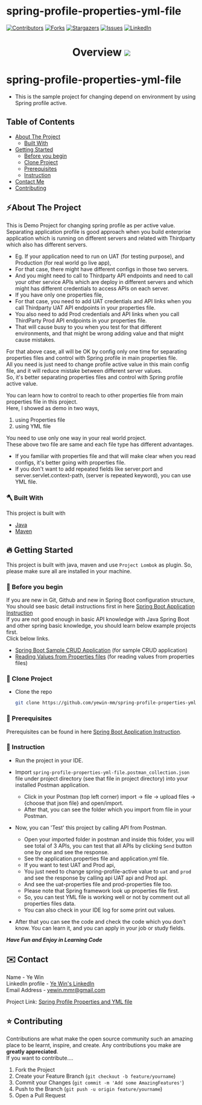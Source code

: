 # spring-profile-properties-yml-file
<!-- PROJECT SHIELDS -->

<!--
*** I'm using markdown "reference style" links for readability.
*** Reference links are enclosed in brackets [ ] instead of parentheses ( ).
*** See the bottom of this document for the declaration of the reference variables
*** for contributors-url, forks-url, etc. This is an optional, concise syntax you may use.
*** https://www.markdownguide.org/basic-syntax/#reference-style-links
-->
[![Contributors][contributors-shield]][contributors-url]
[![Forks][forks-shield]][forks-url]
[![Stargazers][stars-shield]][stars-url]
[![Issues][issues-shield]][issues-url]
[![LinkedIn][linkedin-shield]][linkedin-url]

<!-- MARKDOWN LINKS & IMAGES -->
<!-- https://www.markdownguide.org/basic-syntax/#reference-style-links -->
[contributors-shield]: https://img.shields.io/github/contributors/yewin-mm/spring-profile-properties-yml-file.svg?style=for-the-badge
[contributors-url]: https://github.com/yewin-mm/spring-profile-properties-yml-file/graphs/contributors
[forks-shield]: https://img.shields.io/github/forks/yewin-mm/spring-profile-properties-yml-file.svg?style=for-the-badge
[forks-url]: https://github.com/yewin-mm/spring-profile-properties-yml-file/network/members
[stars-shield]: https://img.shields.io/github/stars/yewin-mm/spring-profile-properties-yml-file.svg?style=for-the-badge
[stars-url]: https://github.com/yewin-mm/spring-profile-properties-yml-file/stargazers
[issues-shield]: https://img.shields.io/github/issues/yewin-mm/spring-profile-properties-yml-file.svg?style=for-the-badge
[issues-url]: https://github.com/yewin-mm/spring-profile-properties-yml-file/issues
[linkedin-shield]: https://img.shields.io/badge/-LinkedIn-black.svg?style=for-the-badge&logo=linkedin&colorB=555
[linkedin-url]: https://www.linkedin.com/in/ye-win-1a33a292/
[product-screenshot]: images/screenshot.png


<h1 align="center">
  Overview
  <img src="https://github.com/yewin-mm/spring-profile-properties-yml-file/blob/master/github/template/images/overview/spring_profile_properties_yml_file.png" /><br/>
</h1>

# spring-profile-properties-yml-file
* This is the sample project for changing depend on environment by using Spring profile active.

<!-- TABLE OF CONTENTS -->
## Table of Contents
- [About The Project](#about-the-project)
    - [Built With](#built-with)
- [Getting Started](#getting-started)
    - [Before you begin](#before-you-begin)
    - [Clone Project](#clone-project)
    - [Prerequisites](#prerequisites)
    - [Instruction](#instruction)
- [Contact Me](#contact)
- [Contributing](#Contributing)


<a name="about-the-project"></a>
## ⚡️About The Project
This is Demo Project for changing spring profile as per active value. <br>
Separating application profile is good approach when you build enterprise application which is running on different servers and related with Thirdparty which also has different servers.
* Eg. If your application need to run on UAT (for testing purpose), and Production (for real world go live app),
* For that case, there might have different configs in those two servers.
* And you might need to call to Thirdparty API endpoints and need to call your other service APIs which are deploy in different servers and which might has different credentials to access APIs on each server.
* If you have only one properties file,
* For that case, you need to add UAT credentials and API links when you call Thirdparty UAT API endpoints in your properties file.
* You also need to add Prod credentials and API links when you call ThirdParty Prod API endpoints in your properties file.
* That will cause busy to you when you test for that different environments, and that might be wrong adding value and that might cause mistakes.

For that above case, all will be OK by config only one time for separating properties files and control with Spring profile in main properties file. <br>
All you need is just need to change profile active value in this main config file, and it will reduce mistake between different server values. <br>
So, it's better separating properties files and control with Spring profile active value. <br>

You can learn how to control to reach to other properties file from main properties file in this project. <br>
Here, I showed as demo in two ways,
1. using Properties file
2. using YML file

You need to use only one way in your real world project.<br>
These above two file are same and each file type has different advantages.<br>
* If you familiar with properties file and that will make clear when you read configs, it's better going with properties file.
* If you don't want to add repeated fields like server.port and server.servlet.context-path, (server is repeated keyword), you can use YML file.

<a name="built-with"></a>
### 🪓 Built With
This project is built with
* [Java](https://www.oracle.com/au/java/technologies/javase/javase-jdk8-downloads.html)
* [Maven](https://maven.apache.org/download.cgi)


<a name="getting-started"></a>
## 🔥 Getting Started
This project is built with java, maven and use `Project Lombok` as plugin.
So, please make sure all are installed in your machine.


<a name="before-you-begin"></a>
### 🔔 Before you begin
If you are new in Git, Github and new in Spring Boot configuration structure, <br>
You should see basic detail instructions first in here [Spring Boot Application Instruction](https://github.com/yewin-mm/spring-boot-app-instruction)<br>
If you are not good enough in basic API knowledge with Java Spring Boot and other spring basic knowledge, you should learn below example projects first. <br>
Click below links.
* [Spring Boot Sample CRUD Application](https://github.com/yewin-mm/spring-boot-sample-crud) (for sample CRUD application)
* [Reading Values from Properties files](https://github.com/yewin-mm/reading-properties-file-values) (for reading values from properties files)



<a name="clone-project"></a>
### 🥡 Clone Project
* Clone the repo
   ```sh
   git clone https://github.com/yewin-mm/spring-profile-properties-yml-file.git


<a name="prerequisites"></a>
### 🔑 Prerequisites
Prerequisites can be found in here [Spring Boot Application Instruction](https://github.com/yewin-mm/spring-boot-app-instruction).


<a name="instruction"></a>
### 📝 Instruction
* Run the project in your IDE.

* Import `spring-profile-properties-yml-file.postman_collection.json` file under project directory (see that file in project directory) into your installed Postman application.
    * Click in your Postman (top left corner) import -> file -> upload files -> {choose that json file} and open/import.
    * After that, you can see the folder which you import from file in your Postman.
* Now, you can 'Test' this project by calling API from Postman.
    * Open your imported folder in postman and inside this folder, you will see total of 3 APIs, you can test that all APIs by clicking `Send` button one by one and see the response.
    * See the application.properties file and application.yml file.
    * If you want to test UAT and Prod api,
    * You just need to change spring-profile-active value to `uat` and `prod` and see the response by calling api UAT api and Prod api.
    * And see the uat-properties file and prod-properties file too.
    * Please note that Spring framework look up properties file first.
    * So, you can test YML file is working well or not by comment out all properties files data.
    * You can also check in your IDE log for some print out values.

* After that you can see the code and check the code which you don't know. You can learn it, and you can apply in your job or study fields.

***Have Fun and Enjoy in Learning Code***


<a name="contact"></a>
## ✉️ Contact
Name - Ye Win <br> LinkedIn profile -  [Ye Win's LinkedIn](https://www.linkedin.com/in/ye-win-1a33a292/)  <br> Email Address - yewin.mmr@gmail.com

Project Link: [Spring Profile Properties and YML file](https://github.com/yewin-mm/spring-profile-properties-yml-file)


<a name="contributing"></a>
## ⭐ Contributing
Contributions are what make the open source community such an amazing place to be learnt, inspire, and create. Any contributions you make are **greatly appreciated**.
<br>If you want to contribute....
1. Fork the Project
2. Create your Feature Branch (`git checkout -b feature/yourname`)
3. Commit your Changes (`git commit -m 'Add some AmazingFeatures'`)
4. Push to the Branch (`git push -u origin feature/yourname`)
5. Open a Pull Request


